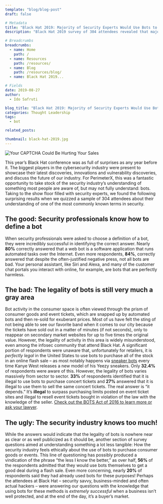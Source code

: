 ```yaml
---
template: "blog/blog-post"
draft: false

# Metadata
title: "Black Hat 2019: Majority of Security Experts Would Use Bots to Gain an Unfair Advantage"
description: "Black Hat 2019 survey of 304 attendees revealed that majority of security experts would use bots to gain an unfair advantage during during online flash sales."

# Breadcrumbs
breadcrumbs:
  - name: Home
    path: /
  - name: Resources
    path: /resources/
  - name: Blog
    path: /resources/blog/
  - name: Black Hat 2019...

# Fields
date: 2019-08-27
author:
  - Ido Safruti

blog_title: "Black Hat 2019: Majority of Security Experts Would Use Bots to Gain an Unfair Advantage"
categories: Thought Leadership
tags:
  - bot

related_posts:

thumbnail: black-hat-2019.jpg
---
```


![Your CAPTCHA Could Be Hurting Your Sales](/assets/images/blog/black-hat-2019.jpg)<br>

This year’s Black Hat conference was as full of surprises as any year before it. The biggest players in the cybersecurity industry were present to showcase their latest discoveries, innovations and vulnerability discoveries, and discuss the future of our industry. For PerimeterX, this was a fantastic opportunity to take stock of the security industry’s understanding of something most people are aware of, but may not fully understand: bots. Taking to the show floor filled with security experts, we found the following surprising results when we quizzed a sample of 304 attendees about their understanding of one of the most commonly known terms in security.

## The good: Security professionals know how to define a bot

When security professionals were asked to choose a definition of a bot, they were incredibly successful in identifying the correct answer. Nearly **80%** correctly answered that a web bot is a software application that runs automated tasks over the Internet.
Even more respondents, **84%**, correctly answered that despite the often-justified negative press, not all bots are bad. Your personal assistant, like Siri and Alexa, and many of the customer chat portals you interact with online, for example, are bots that are perfectly harmless.

## The bad: The legality of bots is still very much a gray area

Bot activity in the consumer space is often viewed through the prism of consumer goods and event tickets, which are snapped up by automated bots and then re-sold for exuberant prices. Most of us have felt the sting of not being able to see our favorite band when it comes to our city because the tickets have sold out in a matter of minutes (if not seconds), only to reappear on secondary market websites for up to five times the original value. However, the legality of activity in this area is widely misunderstood, even among the infosec community that attend Black Hat.
A significant portion of respondents were unaware that, unfortunately for retailers, it is _perfectly legal_ in the United States to use bots to purchase all of the stock in an online flash sale – as most notably happens via [sneaker bots](/blog/sneaker-bots/) every time Kanye West releases a new model of his Yeezy sneakers. Only **32.4%** of respondents were aware of this.
However, the legality of bots varies massively from sector to sector. **33%** of respondents identified that it is illegal to use bots to purchase concert tickets and **27%** answered that it is illegal to use them to sell the same concert tickets. The real answer is “it depends.” It’s **illegal** to surpass purchasing limits posted on event ticket sites and illegal to resell event tickets bought in violation of the law with the knowledge of the seller. [Check out the BOTS Act of 2016 to learn more or ask your lawyer](https://www.congress.gov/bill/114th-congress/senate-bill/3183/text).

## The ugly: The security industry knows too much!

While the answers would indicate that the legality of bots is nowhere near as clear or as well publicized as it should be, another section of survey questions aimed at understanding something a lot less tangible: How the security industry feels ethically about the use of bots to purchase consumer goods or events.
This line of questioning has possibly produced a vindication of the phrase “the less I know the better,” as over half, **56%** of the respondents admitted that they would use bots themselves to get a good deal during a flash sale. Even more concerning, nearly **20%** of respondents said they had already used bots for these purposes!
Perhaps the attendees at Black Hat – security savvy, business-minded and often actual hackers – were answering our questions with the knowledge that using bots for these methods is _extremely successful_ when a business isn’t well protected, and at the end of the day, it’s a buyer’s market.

